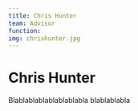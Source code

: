 ```yaml
---
title: Chris Hunter
team: Advisor
function: 
img: chrishunter.jpg
---
```


# Chris Hunter
 
Blablablablablablablabla
blablablabla
